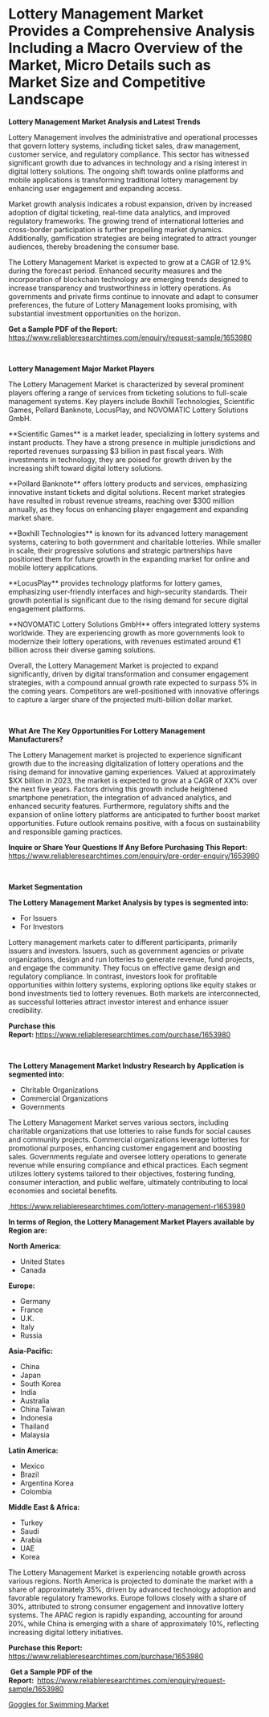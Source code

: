 <p><h1>Lottery Management Market Provides a Comprehensive Analysis Including a Macro Overview of the Market, Micro Details such as Market Size and Competitive Landscape</h1></p><p><strong>Lottery Management Market Analysis and Latest Trends</strong></p>
<p><p>Lottery Management involves the administrative and operational processes that govern lottery systems, including ticket sales, draw management, customer service, and regulatory compliance. This sector has witnessed significant growth due to advances in technology and a rising interest in digital lottery solutions. The ongoing shift towards online platforms and mobile applications is transforming traditional lottery management by enhancing user engagement and expanding access.</p><p>Market growth analysis indicates a robust expansion, driven by increased adoption of digital ticketing, real-time data analytics, and improved regulatory frameworks. The growing trend of international lotteries and cross-border participation is further propelling market dynamics. Additionally, gamification strategies are being integrated to attract younger audiences, thereby broadening the consumer base.</p><p>The Lottery Management Market is expected to grow at a CAGR of 12.9% during the forecast period. Enhanced security measures and the incorporation of blockchain technology are emerging trends designed to increase transparency and trustworthiness in lottery operations. As governments and private firms continue to innovate and adapt to consumer preferences, the future of Lottery Management looks promising, with substantial investment opportunities on the horizon.</p></p>
<p><strong>Get a Sample PDF of the Report:&nbsp;</strong> <a href="https://www.reliableresearchtimes.com/enquiry/request-sample/1653980?utm_campaign=3184&utm_medium=2&utm_source=Github&utm_content=ia&utm_term=07032025&utm_id=lottery-management">https://www.reliableresearchtimes.com/enquiry/request-sample/1653980</a></p>
<p>&nbsp;</p>
<p><strong>Lottery Management Major Market Players</strong></p>
<p><p>The Lottery Management Market is characterized by several prominent players offering a range of services from ticketing solutions to full-scale management systems. Key players include Boxhill Technologies, Scientific Games, Pollard Banknote, LocusPlay, and NOVOMATIC Lottery Solutions GmbH.</p><p>**Scientific Games** is a market leader, specializing in lottery systems and instant products. They have a strong presence in multiple jurisdictions and reported revenues surpassing $3 billion in past fiscal years. With investments in technology, they are poised for growth driven by the increasing shift toward digital lottery solutions.</p><p>**Pollard Banknote** offers lottery products and services, emphasizing innovative instant tickets and digital solutions. Recent market strategies have resulted in robust revenue streams, reaching over $300 million annually, as they focus on enhancing player engagement and expanding market share.</p><p>**Boxhill Technologies** is known for its advanced lottery management systems, catering to both government and charitable lotteries. While smaller in scale, their progressive solutions and strategic partnerships have positioned them for future growth in the expanding market for online and mobile lottery applications.</p><p>**LocusPlay** provides technology platforms for lottery games, emphasizing user-friendly interfaces and high-security standards. Their growth potential is significant due to the rising demand for secure digital engagement platforms.</p><p>**NOVOMATIC Lottery Solutions GmbH** offers integrated lottery systems worldwide. They are experiencing growth as more governments look to modernize their lottery operations, with revenues estimated around €1 billion across their diverse gaming solutions.</p><p>Overall, the Lottery Management Market is projected to expand significantly, driven by digital transformation and consumer engagement strategies, with a compound annual growth rate expected to surpass 5% in the coming years. Competitors are well-positioned with innovative offerings to capture a larger share of the projected multi-billion dollar market.</p></p>
<p>&nbsp;</p>
<p><strong>What Are The Key Opportunities For Lottery Management Manufacturers?</strong></p>
<p><p>The Lottery Management market is projected to experience significant growth due to the increasing digitalization of lottery operations and the rising demand for innovative gaming experiences. Valued at approximately $XX billion in 2023, the market is expected to grow at a CAGR of XX% over the next five years. Factors driving this growth include heightened smartphone penetration, the integration of advanced analytics, and enhanced security features. Furthermore, regulatory shifts and the expansion of online lottery platforms are anticipated to further boost market opportunities. Future outlook remains positive, with a focus on sustainability and responsible gaming practices.</p></p>
<p><strong>Inquire or Share Your Questions If Any Before Purchasing This Report:</strong> <a href="https://www.reliableresearchtimes.com/enquiry/pre-order-enquiry/1653980?utm_campaign=3184&utm_medium=2&utm_source=Github&utm_content=ia&utm_term=07032025&utm_id=lottery-management">https://www.reliableresearchtimes.com/enquiry/pre-order-enquiry/1653980</a></p>
<p>&nbsp;</p>
<p><strong>Market Segmentation</strong></p>
<p><strong>The Lottery Management Market Analysis by types is segmented into:</strong></p>
<p><ul><li>For Issuers</li><li>For Investors</li></ul></p>
<p><p>Lottery management markets cater to different participants, primarily issuers and investors. Issuers, such as government agencies or private organizations, design and run lotteries to generate revenue, fund projects, and engage the community. They focus on effective game design and regulatory compliance. In contrast, investors look for profitable opportunities within lottery systems, exploring options like equity stakes or bond investments tied to lottery revenues. Both markets are interconnected, as successful lotteries attract investor interest and enhance issuer credibility.</p></p>
<p><strong>Purchase this Report:&nbsp;</strong><a href="https://www.reliableresearchtimes.com/purchase/1653980?utm_campaign=3184&utm_medium=2&utm_source=Github&utm_content=ia&utm_term=07032025&utm_id=lottery-management">https://www.reliableresearchtimes.com/purchase/1653980</a></p>
<p>&nbsp;</p>
<p><strong>The Lottery Management Market Industry Research by Application is segmented into:</strong></p>
<p><ul><li>Chritable Organizations</li><li>Commercial Organizations</li><li>Governments</li></ul></p>
<p><p>The Lottery Management Market serves various sectors, including charitable organizations that use lotteries to raise funds for social causes and community projects. Commercial organizations leverage lotteries for promotional purposes, enhancing customer engagement and boosting sales. Governments regulate and oversee lottery operations to generate revenue while ensuring compliance and ethical practices. Each segment utilizes lottery systems tailored to their objectives, fostering funding, consumer interaction, and public welfare, ultimately contributing to local economies and societal benefits.</p></p>
<p><a href="https://www.reliableresearchtimes.com/lottery-management-r1653980?utm_campaign=3184&utm_medium=2&utm_source=Github&utm_content=ia&utm_term=07032025&utm_id=lottery-management">&nbsp;https://www.reliableresearchtimes.com/lottery-management-r1653980</a></p>
<p><strong>In terms of Region, the Lottery Management Market Players available by Region are:</strong></p>
<p>
    <p> <strong> North America: </strong>
        <ul>
            <li>United States</li>
            <li>Canada</li>
        </ul>
        </p> 
    <p> <strong> Europe: </strong>
        <ul>
            <li>Germany</li>
            <li>France</li>
            <li>U.K.</li>
            <li>Italy</li>
            <li>Russia</li>
        </ul>
        </p> 
    <p> <strong> Asia-Pacific: </strong>
        <ul>
            <li>China</li>
            <li>Japan</li>
            <li>South Korea</li>
            <li>India</li>
            <li>Australia</li>
            <li>China Taiwan</li>
            <li>Indonesia</li>
            <li>Thailand</li>
            <li>Malaysia</li>
        </ul>
        </p> 
    <p> <strong> Latin America: </strong>
        <ul>
            <li>Mexico</li>
            <li>Brazil</li>
            <li>Argentina Korea</li>
            <li>Colombia</li>
        </ul>
        </p> 
    <p> <strong> Middle East & Africa: </strong>
        <ul>
            <li>Turkey</li>
            <li>Saudi</li>
            <li>Arabia</li>
            <li>UAE</li>
            <li>Korea</li>
        </ul>
    </p>
    </p>
<p><p>The Lottery Management Market is experiencing notable growth across various regions. North America is projected to dominate the market with a share of approximately 35%, driven by advanced technology adoption and favorable regulatory frameworks. Europe follows closely with a share of 30%, attributed to strong consumer engagement and innovative lottery systems. The APAC region is rapidly expanding, accounting for around 20%, while China is emerging with a share of approximately 10%, reflecting increasing digital lottery initiatives.</p></p>
<p><strong>Purchase this Report: </strong><a href="https://www.reliableresearchtimes.com/purchase/1653980?utm_campaign=3184&utm_medium=2&utm_source=Github&utm_content=ia&utm_term=07032025&utm_id=lottery-management">https://www.reliableresearchtimes.com/purchase/1653980</a></p>
<p>&nbsp;<strong>Get a Sample PDF of the Report:&nbsp;&nbsp;</strong><a href="https://www.reliableresearchtimes.com/enquiry/request-sample/1653980?utm_campaign=3184&utm_medium=2&utm_source=Github&utm_content=ia&utm_term=07032025&utm_id=lottery-management">https://www.reliableresearchtimes.com/enquiry/request-sample/1653980</a></p>
<p><strong></strong></p>
<p><p><a href="https://github.com/biyajausenik/Market-Research-Report-List-1/blob/main/goggles-for-swimming-market.md?utm_campaign=3184&utm_medium=2&utm_source=Github&utm_content=ia&utm_term=07032025&utm_id=lottery-management">Goggles for Swimming Market</a></p></p>